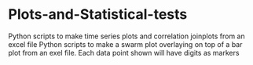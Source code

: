 # Plots-and-Statistical-tests
Python scripts to make time series plots and correlation joinplots from an excel file
Python scripts to make a swarm plot overlaying on top of a bar plot from an exel file. Each data point shown will have digits as markers

